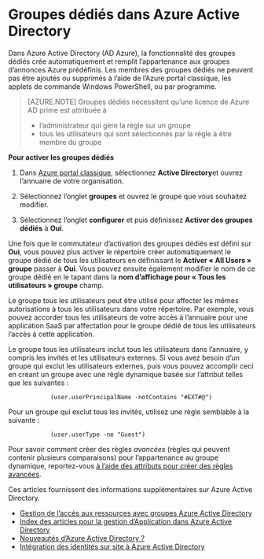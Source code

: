 <properties
    pageTitle="Dédié de groupes dans Active Directory de Azure | Microsoft Azure"
    description="Vue d’ensemble des groupes dédiés comment travailler dans Azure Active Directory et comment ils sont créés."
    services="active-directory"
    documentationCenter=""
    authors="curtand"
    manager="femila"
    editor=""
    />

<tags
    ms.service="active-directory"
    ms.workload="identity"
    ms.tgt_pltfrm="na"
    ms.devlang="na"
    ms.topic="article"
    ms.date="08/10/2016"
    ms.author="curtand"/>

# <a name="dedicated-groups-in-azure-active-directory"></a>Groupes dédiés dans Azure Active Directory

Dans Azure Active Directory (AD Azure), la fonctionnalité des groupes dédiés crée automatiquement et remplit l’appartenance aux groupes d’annonces Azure prédéfinis. Les membres des groupes dédiés ne peuvent pas être ajoutés ou supprimés à l’aide de l’Azure portal classique, les applets de commande Windows PowerShell, ou par programme.

>[AZURE.NOTE] Groupes dédiés nécessitent qu’une licence de Azure AD prime est attribuée à
>- l’administrateur qui gère la règle sur un groupe
>- tous les utilisateurs qui sont sélectionnés par la règle à être membre du groupe

**Pour activer les groupes dédiés**

1. Dans [Azure portal classique](https://manage.windowsazure.com), sélectionnez **Active Directory**et ouvrez l’annuaire de votre organisation.

2. Sélectionnez l’onglet **groupes** et ouvrez le groupe que vous souhaitez modifier.

3. Sélectionnez l’onglet **configurer** et puis définissez **Activer des groupes dédiés** à **Oui**.

Une fois que le commutateur d’activation des groupes dédiés est défini sur **Oui**, vous pouvez plus activer le répertoire créer automatiquement le groupe dédié de tous les utilisateurs en définissant le **Activer « All Users » groupe** passer à **Oui**. Vous pouvez ensuite également modifier le nom de ce groupe dédié en le tapant dans la **nom d’affichage pour « Tous les utilisateurs » groupe** champ.

Le groupe tous les utilisateurs peut être utilisé pour affecter les mêmes autorisations à tous les utilisateurs dans votre répertoire. Par exemple, vous pouvez accorder tous les utilisateurs de votre accès à l’annuaire pour une application SaaS par affectation pour le groupe dédié de tous les utilisateurs l’accès à cette application.

Le groupe tous les utilisateurs inclut tous les utilisateurs dans l’annuaire, y compris les invités et les utilisateurs externes. Si vous avez besoin d’un groupe qui exclut les utilisateurs externes, puis vous pouvez accomplir ceci en créant un groupe avec une règle dynamique basée sur l’attribut telles que les suivantes :

                (user.userPrincipalName -notContains "#EXT#@")

Pour un groupe qui exclut tous les invités, utilisez une règle semblable à la suivante :

                (user.userType -ne "Guest")

Pour savoir comment créer des règles *avancées* (règles qui peuvent contenir plusieurs comparaisons) pour l’appartenance au groupe dynamique, reportez-vous [à l’aide des attributs pour créer des règles avancées](active-directory-accessmanagement-groups-with-advanced-rules.md).


Ces articles fournissent des informations supplémentaires sur Azure Active Directory.

* [Gestion de l’accès aux ressources avec groupes Azure Active Directory](active-directory-manage-groups.md)
* [Index des articles pour la gestion d’Application dans Azure Active Directory](active-directory-apps-index.md)
* [Nouveautés d’Azure Active Directory ?](active-directory-whatis.md)
* [Intégration des identités sur site à Azure Active Directory](active-directory-aadconnect.md)
